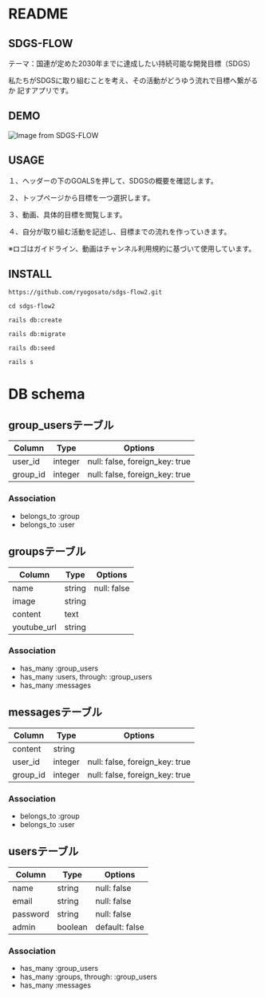 # README

## SDGS-FLOW
テーマ：国連が定めた2030年までに達成したい持続可能な開発目標（SDGS）  
  
私たちがSDGSに取り組むことを考え、その活動がどうゆう流れで目標へ繋がるか
記すアプリです。
  
## DEMO
![Image from SDGS-FLOW](https://i.gyazo.com/6329a5c25e1ec21d65b196fe355636b2.jpg)

## USAGE
１、ヘッダーの下のGOALSを押して、SDGSの概要を確認します。  

２、トップページから目標を一つ選択します。  

３、動画、具体的目標を閲覧します。  

４、自分が取り組む活動を記述し、目標までの流れを作っていきます。  


※ロゴはガイドライン、動画はチャンネル利用規約に基づいて使用しています。


## INSTALL
```
https://github.com/ryogosato/sdgs-flow2.git

cd sdgs-flow2

rails db:create

rails db:migrate

rails db:seed

rails s
```



# DB schema

## group_usersテーブル
|Column|Type|Options|
|------|----|-------|
|user_id|integer|null: false, foreign_key: true|
|group_id|integer|null: false, foreign_key: true|
### Association
- belongs_to :group
- belongs_to :user

## groupsテーブル
|Column|Type|Options|
|------|----|-------|
|name|string|null: false|
|image|string||
|content|text||
|youtube_url|string||
### Association
- has_many :group_users
- has_many :users, through: :group_users
- has_many :messages

## messagesテーブル
|Column|Type|Options|
|------|----|-------|
|content|string||
|user_id|integer|null: false, foreign_key: true|
|group_id|integer|null: false, foreign_key: true|
### Association
- belongs_to :group
- belongs_to :user

## usersテーブル
|Column|Type|Options|
|------|----|-------|
|name|string|null: false|
|email|string|null: false|
|password|string|null: false|
|admin|boolean|default: false|
### Association
- has_many :group_users
- has_many :groups, through: :group_users
- has_many :messages
